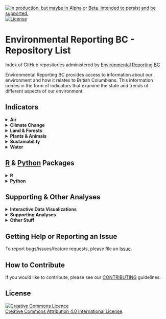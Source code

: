 
<!--
Copyright 2018 Province of British Columbia

Licensed under the Apache License, Version 2.0 (the "License");
you may not use this file except in compliance with the License.
You may obtain a copy of the License at

http://www.apache.org/licenses/LICENSE-2.0

Unless required by applicable law or agreed to in writing, software distributed under the License is distributed on an "AS IS" BASIS,
WITHOUT WARRANTIES OR CONDITIONS OF ANY KIND, either express or implied.
See the License for the specific language governing permissions and limitations under the License.
-->

<!-- README.md is generated from README.Rmd. Please edit that file and re-knit-->

<a id="devex-badge" rel="Delivery" href="https://github.com/BCDevExchange/assets/blob/master/README.md"><img alt="In production, but maybe in Alpha or Beta. Intended to persist and be supported." style="border-width:0" src="https://assets.bcdevexchange.org/images/badges/delivery.svg" title="In production, but maybe in Alpha or Beta. Intended to persist and be supported." /></a>
[![License](https://img.shields.io/badge/License-Apache%202.0-blue.svg)](https://opensource.org/licenses/Apache-2.0)

# Environmental Reporting BC - Repository List

Index of GitHub repositories administered by [Environmental Reporting
BC](http://www2.gov.bc.ca/gov/content?id=FF80E0B985F245CEA62808414D78C41B)

Environmental Reporting BC provides access to information about our
environment and how it relates to British Columbians. This information
comes in the form of indicators that examine the state and trends of
different aspects of our environment.

## Indicators

<details>

<summary><strong>Air</strong></summary>

#### [ozone-caaqs-indicator](https://github.com/bcgov/ozone-caaqs-indicator)

  - R scripts to calculate the Canadian Ambient Air Quality Standards
    (CAAQS) for Ozone for B.C. published on Environmental Reporting BC
  - <a href="https://github.com/BCDevExchange/assets/blob/master/README.md"><img alt="In production, but maybe in Alpha or Beta. Intended to persist and be supported." src="https://camo.githubusercontent.com/0c7475375ad768720e6224df62e52b4a11c935e5/68747470733a2f2f6173736574732e626364657665786368616e67652e6f72672f696d616765732f6261646765732f64656c69766572792e737667" title="In production, but maybe in Alpha or Beta. Intended to persist and be supported." data-canonical-src="https://assets.bcdevexchange.org/images/badges/delivery.svg" style="max-width:100%;"></a>

#### [pm25-caaqs-indicator](https://github.com/bcgov/pm25-caaqs-indicator)

  - R scripts to calculate the Canadian Ambient Air Quality Standards
    (CAAQS) for fine particulate matter (PM2.5) for B.C. published on
    Environmental Reporting BC
  - <a href="https://github.com/BCDevExchange/assets/blob/master/README.md"><img alt="In production, but maybe in Alpha or Beta. Intended to persist and be supported." src="https://camo.githubusercontent.com/0c7475375ad768720e6224df62e52b4a11c935e5/68747470733a2f2f6173736574732e626364657665786368616e67652e6f72672f696d616765732f6261646765732f64656c69766572792e737667" title="In production, but maybe in Alpha or Beta. Intended to persist and be supported." data-canonical-src="https://assets.bcdevexchange.org/images/badges/delivery.svg" style="max-width:100%;"></a>

</details>

<details>

<summary><strong>Climate Change</strong></summary>

#### [climate-change-indicators-2015](https://github.com/bcgov/climate-change-indicators-2015)

  - R scripts for creating data visualizations for climate change
    indicators published on Environmental Reporting BC
  - <a id="user-content-devex-badge" href="https://github.com/BCDevExchange/assets/blob/master/README.md"><img alt="In production, but maybe in Alpha or Beta. Intended to persist and be supported." src="https://camo.githubusercontent.com/0c7475375ad768720e6224df62e52b4a11c935e5/68747470733a2f2f6173736574732e626364657665786368616e67652e6f72672f696d616765732f6261646765732f64656c69766572792e737667" title="In production, but maybe in Alpha or Beta. Intended to persist and be supported." data-canonical-src="https://assets.bcdevexchange.org/images/badges/delivery.svg" style="max-width:100%;"></a>

</details>

<details>

<summary><strong>Land & Forests</strong></summary>

#### [land-designations-indicator](https://github.com/bcgov/land-designations-indicator)

  - R scripts for an indicator on land designations that contribute to
    conservation in B.C. published on Environmental Reporting BC
  - <a href="https://github.com/BCDevExchange/assets/blob/master/README.md"><img alt="In production, but maybe in Alpha or Beta. Intended to persist and be supported." src="https://camo.githubusercontent.com/0c7475375ad768720e6224df62e52b4a11c935e5/68747470733a2f2f6173736574732e626364657665786368616e67652e6f72672f696d616765732f6261646765732f64656c69766572792e737667" title="In production, but maybe in Alpha or Beta. Intended to persist and be supported." data-canonical-src="https://assets.bcdevexchange.org/images/badges/delivery.svg" style="max-width:100%;"></a>

#### [protected-lands-and-waters-indicator](https://github.com/bcgov/protected-lands-and-waters-indicator)

  - R scripts for an indicator summarising protected lands and waters in
    B.C. published on Environmental Reporting BC
  - <a id="user-content-devex-badge" href="https://github.com/BCDevExchange/assets/blob/master/README.md"><img alt="No longer being used or supported, recommend not using an alternative option." src="https://camo.githubusercontent.com/73f703dfbb6364e386969d886c84ea4c8e794e6d/68747470733a2f2f6173736574732e626364657665786368616e67652e6f72672f696d616765732f6261646765732f726574697265642e737667" title="No longer being used or supported, recommend not using an alternative option." data-canonical-src="https://assets.bcdevexchange.org/images/badges/retired.svg" style="max-width:100%;"></a>

#### [roadless-areas-indicator](https://github.com/bcgov/roadless-areas-indicator)

  - R scripts for a roads & roadless areas in B.C. indicator published
    on Environmental Reporting BC
  - <a id="user-content-devex-badge" href="https://github.com/BCDevExchange/assets/blob/master/README.md"><img alt="In production, but maybe in Alpha or Beta. Intended to persist and be supported." src="https://camo.githubusercontent.com/0c7475375ad768720e6224df62e52b4a11c935e5/68747470733a2f2f6173736574732e626364657665786368616e67652e6f72672f696d616765732f6261646765732f64656c69766572792e737667" title="In production, but maybe in Alpha or Beta. Intended to persist and be supported." data-canonical-src="https://assets.bcdevexchange.org/images/badges/delivery.svg" style="max-width:100%;"></a>

#### [forest-management-indicators](https://github.com/bcgov/forest-management-indicators)

  - R scripts to creata data visualizations for three forest management
    indicators published on Environmental Reporting BC
  - <a id="user-content-devex-badge" href="https://github.com/BCDevExchange/assets/blob/master/README.md"><img alt="In production, but maybe in Alpha or Beta. Intended to persist and be supported." src="https://camo.githubusercontent.com/0c7475375ad768720e6224df62e52b4a11c935e5/68747470733a2f2f6173736574732e626364657665786368616e67652e6f72672f696d616765732f6261646765732f64656c69766572792e737667" title="In production, but maybe in Alpha or Beta. Intended to persist and be supported." data-canonical-src="https://assets.bcdevexchange.org/images/badges/delivery.svg" style="max-width:100%;"></a>

</details>

<details>

<summary><strong>Plants & Animals</strong></summary>

#### [invasive-species-indicator](https://github.com/bcgov/invasive-species-indicator)

  - R scripts for an indicator on status of invasive species in B.C.
    published on Environmental Reporting BC
  - <a href="https://github.com/BCDevExchange/assets/blob/master/README.md"><img alt="In production, but maybe in Alpha or Beta. Intended to persist and be supported." src="https://camo.githubusercontent.com/0c7475375ad768720e6224df62e52b4a11c935e5/68747470733a2f2f6173736574732e626364657665786368616e67652e6f72672f696d616765732f6261646765732f64656c69766572792e737667" title="In production, but maybe in Alpha or Beta. Intended to persist and be supported." data-canonical-src="https://assets.bcdevexchange.org/images/badges/delivery.svg" style="max-width:100%;"></a>

#### [native-species-rank-indicator](https://github.com/bcgov/native-species-rank-indicator)

  - R scripts to track rank changes in native species for Environmental
    Reporting BC
  - <a id="user-content-devex-badge" href="https://github.com/BCDevExchange/assets/blob/master/README.md"><img alt="An idea being explored and shaped. Open for discussion, but may never go anywhere." src="https://camo.githubusercontent.com/f8c0101fc531ec9f6bda19c1fd845cd30c20a4ff/68747470733a2f2f6173736574732e626364657665786368616e67652e6f72672f696d616765732f6261646765732f696e737069726174696f6e2e737667" title="An idea being explored and shaped. Open for discussion, but may never go anywhere." data-canonical-src="https://assets.bcdevexchange.org/images/badges/inspiration.svg" style="max-width:100%;"></a>

#### [grizzly-bear-status-indicator](https://github.com/bcgov/grizzly-bear-status-indicator)

  - R scripts for a grizzly bear status indicator for Environmental
    Reporting BC
  - <a id="user-content-devex-badge" href="https://github.com/BCDevExchange/assets/blob/master/README.md"><img alt="Being designed and built, but in the lab. May change, disappear, or be buggy." src="https://camo.githubusercontent.com/c3bce22787b8dbeaa857420ac823c964cbb349d2/68747470733a2f2f6173736574732e626364657665786368616e67652e6f72672f696d616765732f6261646765732f6578706c6f726174696f6e2e737667" title="Being designed and built, but in the lab. May change, disappear, or be buggy." data-canonical-src="https://assets.bcdevexchange.org/images/badges/exploration.svg" style="max-width:100%;"></a>

</details>

<details>

<summary><strong>Sustainability</strong></summary>

#### [bc-population-indicator](https://github.com/bcgov/bc-population-indicator)

  - R scripts for an indicator on trends in B.C.’s population size &
    distribution published on Environmental Reporting BC
  - <a href="https://github.com/BCDevExchange/assets/blob/master/README.md"><img alt="In production, but maybe in Alpha or Beta. Intended to persist and be supported." src="https://camo.githubusercontent.com/0c7475375ad768720e6224df62e52b4a11c935e5/68747470733a2f2f6173736574732e626364657665786368616e67652e6f72672f696d616765732f6261646765732f64656c69766572792e737667" title="In production, but maybe in Alpha or Beta. Intended to persist and be supported." data-canonical-src="https://assets.bcdevexchange.org/images/badges/delivery.svg" style="max-width:100%;"></a>

#### [ghg-emissions-indicator](https://github.com/bcgov/ghg-emissions-indicator)

  - R scripts for a GHG emissions indicator published on Environmental
    Reporting BC
  - <a href="https://github.com/BCDevExchange/assets/blob/master/README.md"><img alt="In production, but maybe in Alpha or Beta. Intended to persist and be supported." src="https://camo.githubusercontent.com/0c7475375ad768720e6224df62e52b4a11c935e5/68747470733a2f2f6173736574732e626364657665786368616e67652e6f72672f696d616765732f6261646765732f64656c69766572792e737667" title="In production, but maybe in Alpha or Beta. Intended to persist and be supported." data-canonical-src="https://assets.bcdevexchange.org/images/badges/delivery.svg" style="max-width:100%;"></a>

#### [msw-disposal-indicator](https://github.com/bcgov/msw-disposal-indicator)

  - R scripts for a municipal solid waste disposal indicator published
    on Environmental Reporting BC
  - <a id="user-content-devex-badge" href="https://github.com/BCDevExchange/assets/blob/master/README.md"><img alt="In production, but maybe in Alpha or Beta. Intended to persist and be supported." src="https://camo.githubusercontent.com/0c7475375ad768720e6224df62e52b4a11c935e5/68747470733a2f2f6173736574732e626364657665786368616e67652e6f72672f696d616765732f6261646765732f64656c69766572792e737667" title="In production, but maybe in Alpha or Beta. Intended to persist and be supported." data-canonical-src="https://assets.bcdevexchange.org/images/badges/delivery.svg" style="max-width:100%;"></a>

#### [tire-recycling-indicator](https://github.com/bcgov/tire-recycling-indicator)

  - R script for a trends in scrap tire recycling indicator publlished
    on Environmental Reporting BC
  - <a href="https://github.com/BCDevExchange/assets/blob/master/README.md"><img alt="In production, but maybe in Alpha or Beta. Intended to persist and be supported." src="https://camo.githubusercontent.com/0c7475375ad768720e6224df62e52b4a11c935e5/68747470733a2f2f6173736574732e626364657665786368616e67652e6f72672f696d616765732f6261646765732f64656c69766572792e737667" title="In production, but maybe in Alpha or Beta. Intended to persist and be supported." data-canonical-src="https://assets.bcdevexchange.org/images/badges/delivery.svg" style="max-width:100%;"></a>

#### [recycling-indicator](https://github.com/bcgov/recycling-indicator)

  - R script to summarize recycling data as part of the EPR program for
    the State of Environment Reporting
  - <a id="user-content-devex-badge" href="https://github.com/BCDevExchange/assets/blob/master/README.md"><img alt="An idea being explored and shaped. Open for discussion, but may never go anywhere." src="https://camo.githubusercontent.com/f8c0101fc531ec9f6bda19c1fd845cd30c20a4ff/68747470733a2f2f6173736574732e626364657665786368616e67652e6f72672f696d616765732f6261646765732f696e737069726174696f6e2e737667" title="An idea being explored and shaped. Open for discussion, but may never go anywhere." data-canonical-src="https://assets.bcdevexchange.org/images/badges/inspiration.svg" style="max-width:100%;"></a>

</details>

<details>

<summary><strong>Water</strong></summary>

#### [groundwater-levels-indicator](https://github.com/bcgov/groundwater-levels-indicator)

  - R scripts for an indicator on long-term trends in groundwater levels
    in B.C. published on Environmental Reporting BC
  - <a id="user-content-devex-badge" href="https://github.com/BCDevExchange/assets/blob/master/README.md"><img alt="In production, but maybe in Alpha or Beta. Intended to persist and be supported." src="https://camo.githubusercontent.com/0c7475375ad768720e6224df62e52b4a11c935e5/68747470733a2f2f6173736574732e626364657665786368616e67652e6f72672f696d616765732f6261646765732f64656c69766572792e737667" title="In production, but maybe in Alpha or Beta. Intended to persist and be supported." data-canonical-src="https://assets.bcdevexchange.org/images/badges/delivery.svg" style="max-width:100%;"></a>

#### [water-quality-analysis](https://github.com/bcgov/water-quality-analysis)

  - R scripts to calculate water quality trends and the water quality
    index at selected ambient monitoring stations in B.C.
  - <a href="https://github.com/BCDevExchange/assets/blob/master/README.md"><img alt="Being designed and built, but in the lab. May change, disappear, or be buggy." src="https://camo.githubusercontent.com/c3bce22787b8dbeaa857420ac823c964cbb349d2/68747470733a2f2f6173736574732e626364657665786368616e67652e6f72672f696d616765732f6261646765732f6578706c6f726174696f6e2e737667" title="Being designed and built, but in the lab. May change, disappear, or be buggy." data-canonical-src="https://assets.bcdevexchange.org/images/badges/exploration.svg" style="max-width:100%;"></a>

</details>

<!--
#### [bc-population-indicator](https://github.com/bcgov/bc-population-indicator)
* R scripts for an indicator on trends in B.C.'s population size & distribution published on Environmental Reporting BC
* <a href="https://github.com/BCDevExchange/assets/blob/master/README.md"><img alt="In production, but maybe in Alpha or Beta. Intended to persist and be supported." src="https://camo.githubusercontent.com/0c7475375ad768720e6224df62e52b4a11c935e5/68747470733a2f2f6173736574732e626364657665786368616e67652e6f72672f696d616765732f6261646765732f64656c69766572792e737667" title="In production, but maybe in Alpha or Beta. Intended to persist and be supported." data-canonical-src="https://assets.bcdevexchange.org/images/badges/delivery.svg" style="max-width:100%;"></a>


#### [climate-change-indicators-2015](https://github.com/bcgov/climate-change-indicators-2015)
* R scripts for creating data visualizations for climate change indicators published on Environmental Reporting BC
* <a id="user-content-devex-badge" href="https://github.com/BCDevExchange/assets/blob/master/README.md"><img alt="In production, but maybe in Alpha or Beta. Intended to persist and be supported." src="https://camo.githubusercontent.com/0c7475375ad768720e6224df62e52b4a11c935e5/68747470733a2f2f6173736574732e626364657665786368616e67652e6f72672f696d616765732f6261646765732f64656c69766572792e737667" title="In production, but maybe in Alpha or Beta. Intended to persist and be supported." data-canonical-src="https://assets.bcdevexchange.org/images/badges/delivery.svg" style="max-width:100%;"></a>


#### [ghg-emissions-indicator](https://github.com/bcgov/ghg-emissions-indicator)
* R scripts for a GHG emissions indicator published on Environmental Reporting BC
* <a href="https://github.com/BCDevExchange/assets/blob/master/README.md"><img alt="In production, but maybe in Alpha or Beta. Intended to persist and be supported." src="https://camo.githubusercontent.com/0c7475375ad768720e6224df62e52b4a11c935e5/68747470733a2f2f6173736574732e626364657665786368616e67652e6f72672f696d616765732f6261646765732f64656c69766572792e737667" title="In production, but maybe in Alpha or Beta. Intended to persist and be supported." data-canonical-src="https://assets.bcdevexchange.org/images/badges/delivery.svg" style="max-width:100%;"></a>


#### [groundwater-levels-indicator](https://github.com/bcgov/groundwater-levels-indicator)
* R scripts for an indicator on long-term trends in groundwater levels in B.C. published on Environmental Reporting BC
* <a id="user-content-devex-badge" href="https://github.com/BCDevExchange/assets/blob/master/README.md"><img alt="In production, but maybe in Alpha or Beta. Intended to persist and be supported." src="https://camo.githubusercontent.com/0c7475375ad768720e6224df62e52b4a11c935e5/68747470733a2f2f6173736574732e626364657665786368616e67652e6f72672f696d616765732f6261646765732f64656c69766572792e737667" title="In production, but maybe in Alpha or Beta. Intended to persist and be supported." data-canonical-src="https://assets.bcdevexchange.org/images/badges/delivery.svg" style="max-width:100%;"></a>


#### [invasive-species-indicator](https://github.com/bcgov/invasive-species-indicator)
* R scripts for an indicator on status of invasive species in B.C. published on Environmental Reporting BC 
* <a href="https://github.com/BCDevExchange/assets/blob/master/README.md"><img alt="In production, but maybe in Alpha or Beta. Intended to persist and be supported." src="https://camo.githubusercontent.com/0c7475375ad768720e6224df62e52b4a11c935e5/68747470733a2f2f6173736574732e626364657665786368616e67652e6f72672f696d616765732f6261646765732f64656c69766572792e737667" title="In production, but maybe in Alpha or Beta. Intended to persist and be supported." data-canonical-src="https://assets.bcdevexchange.org/images/badges/delivery.svg" style="max-width:100%;"></a>


#### [land-designations-indicator](https://github.com/bcgov/land-designations-indicator)
* R scripts for an indicator on land designations that contribute to conservation in B.C. published on Environmental Reporting BC
* <a href="https://github.com/BCDevExchange/assets/blob/master/README.md"><img alt="In production, but maybe in Alpha or Beta. Intended to persist and be supported." src="https://camo.githubusercontent.com/0c7475375ad768720e6224df62e52b4a11c935e5/68747470733a2f2f6173736574732e626364657665786368616e67652e6f72672f696d616765732f6261646765732f64656c69766572792e737667" title="In production, but maybe in Alpha or Beta. Intended to persist and be supported." data-canonical-src="https://assets.bcdevexchange.org/images/badges/delivery.svg" style="max-width:100%;"></a>


#### [msw-disposal-indicator](https://github.com/bcgov/msw-disposal-indicator)
* R scripts for a municipal solid waste disposal indicator published on Environmental Reporting BC
* <a id="user-content-devex-badge" href="https://github.com/BCDevExchange/assets/blob/master/README.md"><img alt="In production, but maybe in Alpha or Beta. Intended to persist and be supported." src="https://camo.githubusercontent.com/0c7475375ad768720e6224df62e52b4a11c935e5/68747470733a2f2f6173736574732e626364657665786368616e67652e6f72672f696d616765732f6261646765732f64656c69766572792e737667" title="In production, but maybe in Alpha or Beta. Intended to persist and be supported." data-canonical-src="https://assets.bcdevexchange.org/images/badges/delivery.svg" style="max-width:100%;"></a>


#### [ozone-caaqs-indicator](https://github.com/bcgov/ozone-caaqs-indicator)
* R scripts to calculate the Canadian Ambient Air Quality Standards (CAAQS) for Ozone for B.C. published on Environmental Reporting BC
* <a href="https://github.com/BCDevExchange/assets/blob/master/README.md"><img alt="In production, but maybe in Alpha or Beta. Intended to persist and be supported." src="https://camo.githubusercontent.com/0c7475375ad768720e6224df62e52b4a11c935e5/68747470733a2f2f6173736574732e626364657665786368616e67652e6f72672f696d616765732f6261646765732f64656c69766572792e737667" title="In production, but maybe in Alpha or Beta. Intended to persist and be supported." data-canonical-src="https://assets.bcdevexchange.org/images/badges/delivery.svg" style="max-width:100%;"></a>


#### [pm25-caaqs-indicator](https://github.com/bcgov/pm25-caaqs-indicator)
* R scripts to calculate the Canadian Ambient Air Quality Standards (CAAQS) for fine particulate matter (PM2.5) for B.C. published on Environmental Reporting BC
* <a href="https://github.com/BCDevExchange/assets/blob/master/README.md"><img alt="In production, but maybe in Alpha or Beta. Intended to persist and be supported." src="https://camo.githubusercontent.com/0c7475375ad768720e6224df62e52b4a11c935e5/68747470733a2f2f6173736574732e626364657665786368616e67652e6f72672f696d616765732f6261646765732f64656c69766572792e737667" title="In production, but maybe in Alpha or Beta. Intended to persist and be supported." data-canonical-src="https://assets.bcdevexchange.org/images/badges/delivery.svg" style="max-width:100%;"></a>


#### [protected-lands-and-waters-indicator](https://github.com/bcgov/protected-lands-and-waters-indicator)
* R scripts for an indicator summarising protected lands and waters in B.C. published on Environmental Reporting BC
* <a id="user-content-devex-badge" href="https://github.com/BCDevExchange/assets/blob/master/README.md"><img alt="No longer being used or supported, recommend not using an alternative option." src="https://camo.githubusercontent.com/73f703dfbb6364e386969d886c84ea4c8e794e6d/68747470733a2f2f6173736574732e626364657665786368616e67652e6f72672f696d616765732f6261646765732f726574697265642e737667" title="No longer being used or supported, recommend not using an alternative option." data-canonical-src="https://assets.bcdevexchange.org/images/badges/retired.svg" style="max-width:100%;"></a>


#### [tire-recycling-indicator](https://github.com/bcgov/tire-recycling-indicator)
* R script for a trends in scrap tire recycling indicator publlished on Environmental Reporting BC
* <a href="https://github.com/BCDevExchange/assets/blob/master/README.md"><img alt="In production, but maybe in Alpha or Beta. Intended to persist and be supported." src="https://camo.githubusercontent.com/0c7475375ad768720e6224df62e52b4a11c935e5/68747470733a2f2f6173736574732e626364657665786368616e67652e6f72672f696d616765732f6261646765732f64656c69766572792e737667" title="In production, but maybe in Alpha or Beta. Intended to persist and be supported." data-canonical-src="https://assets.bcdevexchange.org/images/badges/delivery.svg" style="max-width:100%;"></a>
-->

## [R](http://www.r-project.org) & [Python](https://www.python.org/) Packages

<details>

<summary><strong>R</strong></summary>

#### [bcdata](https://github.com/bcgov/bcdata)

  - An R package for searching & retrieving data from the B.C. Data
    Catalogue
  - <a id="user-content-devex-badge" href="https://github.com/BCDevExchange/assets/blob/master/README.md"><img alt="Being designed and built, but in the lab. May change, disappear, or be buggy." src="https://camo.githubusercontent.com/c3bce22787b8dbeaa857420ac823c964cbb349d2/68747470733a2f2f6173736574732e626364657665786368616e67652e6f72672f696d616765732f6261646765732f6578706c6f726174696f6e2e737667" title="Being designed and built, but in the lab. May change, disappear, or be buggy." data-canonical-src="https://assets.bcdevexchange.org/images/badges/exploration.svg" style="max-width:100%;"></a>

#### [bcgovr](https://github.com/bcgov/bcgovr)

  - An R package to automate set up and sharing of R projects in bcgov
    GitHub following bcgov guidelines
  - <a href="https://github.com/BCDevExchange/assets/blob/master/README.md"><img alt="In production, but maybe in Alpha or Beta. Intended to persist and be supported." src="https://camo.githubusercontent.com/0c7475375ad768720e6224df62e52b4a11c935e5/68747470733a2f2f6173736574732e626364657665786368616e67652e6f72672f696d616765732f6261646765732f64656c69766572792e737667" title="In production, but maybe in Alpha or Beta. Intended to persist and be supported." data-canonical-src="https://assets.bcdevexchange.org/images/badges/delivery.svg" style="max-width:100%;"></a>

#### [bcgroundwater](https://github.com/bcgov/bcgroundwater)

  - An R package to facilitate analysis and visualization of groundwater
    data from the British Columbia groundwater observation well network
  - <a href="https://github.com/BCDevExchange/assets/blob/master/README.md"><img alt="In production, but maybe in Alpha or Beta. Intended to persist and be supported." src="https://camo.githubusercontent.com/0c7475375ad768720e6224df62e52b4a11c935e5/68747470733a2f2f6173736574732e626364657665786368616e67652e6f72672f696d616765732f6261646765732f64656c69766572792e737667" title="In production, but maybe in Alpha or Beta. Intended to persist and be supported." data-canonical-src="https://assets.bcdevexchange.org/images/badges/delivery.svg" style="max-width:100%;"></a>

#### [bcmaps](https://github.com/bcgov/bcmaps)

  - An R package of map layers for British Columbia
  - <a href="https://github.com/BCDevExchange/assets/blob/master/README.md"><img src="https://camo.githubusercontent.com/0c7475375ad768720e6224df62e52b4a11c935e5/68747470733a2f2f6173736574732e626364657665786368616e67652e6f72672f696d616765732f6261646765732f64656c69766572792e737667" alt="dev" data-canonical-src="https://assets.bcdevexchange.org/images/badges/delivery.svg" style="max-width:100%;"></a>

#### [bcmapsdata](https://github.com/bcgov/bcmapsdata)

  - Map layers for British Columbia, in R for use with the bcmaps
    package
  - <a id="user-content-devex-badge" href="https://github.com/BCDevExchange/assets/blob/master/README.md"><img alt="In production, but maybe in Alpha or Beta. Intended to persist and be supported." src="https://camo.githubusercontent.com/0c7475375ad768720e6224df62e52b4a11c935e5/68747470733a2f2f6173736574732e626364657665786368616e67652e6f72672f696d616765732f6261646765732f64656c69766572792e737667" title="In production, but maybe in Alpha or Beta. Intended to persist and be supported." data-canonical-src="https://assets.bcdevexchange.org/images/badges/delivery.svg" style="max-width:100%;"></a>

#### [canwqdata](https://github.com/bcgov/canwqdata)

  - R 📦 to download 🇨🇦 open water quality data
  - <a href="https://github.com/BCDevExchange/assets/blob/master/README.md"><img alt="Being designed and built, but in the lab. May change, disappear, or be buggy." src="https://camo.githubusercontent.com/c3bce22787b8dbeaa857420ac823c964cbb349d2/68747470733a2f2f6173736574732e626364657665786368616e67652e6f72672f696d616765732f6261646765732f6578706c6f726174696f6e2e737667" title="Being designed and built, but in the lab. May change, disappear, or be buggy." data-canonical-src="https://assets.bcdevexchange.org/images/badges/exploration.svg" style="max-width:100%;"></a>

#### [cccharts](https://github.com/bcgov/cccharts)

  - An R package for creating data visualizations for a set of climate
    change indicators published on Environmental Reporting BC
  - <a id="user-content-devex-badge" href="https://github.com/BCDevExchange/assets/blob/master/README.md"><img alt="No longer being used or supported, recommend not using an alternative option." src="https://camo.githubusercontent.com/73f703dfbb6364e386969d886c84ea4c8e794e6d/68747470733a2f2f6173736574732e626364657665786368616e67652e6f72672f696d616765732f6261646765732f726574697265642e737667" title="No longer being used or supported, recommend not using an alternative option." data-canonical-src="https://assets.bcdevexchange.org/images/badges/retired.svg" style="max-width:100%;"></a>

#### [envreportutils](https://github.com/bcgov/envreportutils)

  - An R package with ggplot2 themes & other functions related to
    Environmental Reporting BC work flows
  - <a href="https://github.com/BCDevExchange/assets/blob/master/README.md"><img alt="In production, but maybe in Alpha or Beta. Intended to persist and be supported." src="https://camo.githubusercontent.com/0c7475375ad768720e6224df62e52b4a11c935e5/68747470733a2f2f6173736574732e626364657665786368616e67652e6f72672f696d616765732f6261646765732f64656c69766572792e737667" title="In production, but maybe in Alpha or Beta. Intended to persist and be supported." data-canonical-src="https://assets.bcdevexchange.org/images/badges/delivery.svg" style="max-width:100%;"></a>

#### [rcaaqs](https://github.com/bcgov/rcaaqs)

  - An R package to facilitate the calculation of air quality metrics
    according to Canadian Ambient Air Quality Standards
  - <a href="https://github.com/BCDevExchange/assets/blob/master/README.md"><img alt="In production, but maybe in Alpha or Beta. Intended to persist and be supported." src="https://camo.githubusercontent.com/0c7475375ad768720e6224df62e52b4a11c935e5/68747470733a2f2f6173736574732e626364657665786368616e67652e6f72672f696d616765732f6261646765732f64656c69766572792e737667" title="In production, but maybe in Alpha or Beta. Intended to persist and be supported." data-canonical-src="https://assets.bcdevexchange.org/images/badges/delivery.svg" style="max-width:100%;"></a>

#### [rems](https://github.com/bcgov/rems)

  - An R package to access data from British Columbia’s Environmental
    Monitoring System
  - <a href="https://github.com/BCDevExchange/assets/blob/master/README.md"><img alt="In production, but maybe in Alpha or Beta. Intended to persist and be supported." src="https://camo.githubusercontent.com/0c7475375ad768720e6224df62e52b4a11c935e5/68747470733a2f2f6173736574732e626364657665786368616e67652e6f72672f696d616765732f6261646765732f64656c69766572792e737667" title="In production, but maybe in Alpha or Beta. Intended to persist and be supported." data-canonical-src="https://assets.bcdevexchange.org/images/badges/delivery.svg" style="max-width:100%;"></a>

#### [wqbc](https://github.com/bcgov/wqbc)

  - An R package for water quality thresholds and index calculation for
    British Columbia
  - <a href="https://github.com/BCDevExchange/docs/blob/master/discussion/projectstates.md"><img alt="Being designed and built, but in the lab. May change, disappear, or be buggy." src="https://camo.githubusercontent.com/c3bce22787b8dbeaa857420ac823c964cbb349d2/68747470733a2f2f6173736574732e626364657665786368616e67652e6f72672f696d616765732f6261646765732f6578706c6f726174696f6e2e737667" title="Being designed and built, but in the lab. May change, disappear, or be buggy." data-canonical-src="https://assets.bcdevexchange.org/images/badges/exploration.svg" style="max-width:100%;"></a>

#### [wqindex](https://github.com/bcgov/wqindex)

  - An R package to calculate the CCME Water Quality Index
  - <a href="https://github.com/BCDevExchange/docs/blob/master/discussion/projectstates.md"><img alt="Being designed and built, but in the lab. May change, disappear, or be buggy." src="https://camo.githubusercontent.com/c3bce22787b8dbeaa857420ac823c964cbb349d2/68747470733a2f2f6173736574732e626364657665786368616e67652e6f72672f696d616765732f6261646765732f6578706c6f726174696f6e2e737667" title="Being designed and built, but in the lab. May change, disappear, or be buggy." data-canonical-src="https://assets.bcdevexchange.org/images/badges/exploration.svg" style="max-width:100%;"></a>

#### [ranktrends](https://github.com/bcgov/ranktrends)

  - Summarize species rankings over time based on common conservation
    ranking systems.
  - <a id="user-content-devex-badge" href="https://github.com/BCDevExchange/assets/blob/master/README.md"><img alt="An idea being explored and shaped. Open for discussion, but may never go anywhere." src="https://camo.githubusercontent.com/f8c0101fc531ec9f6bda19c1fd845cd30c20a4ff/68747470733a2f2f6173736574732e626364657665786368616e67652e6f72672f696d616765732f6261646765732f696e737069726174696f6e2e737667" title="An idea being explored and shaped. Open for discussion, but may never go anywhere." data-canonical-src="https://assets.bcdevexchange.org/images/badges/inspiration.svg" style="max-width:100%;"></a>

</details>

<details>

<summary><strong>Python</strong></summary>

#### [designatedlands](https://github.com/bcgov/designatedlands)

  - Python script to combine conservation related spatial data from many
    sources to create a single ‘Designated Lands’ layer for British
    Columbia
  - <a href="https://github.com/BCDevExchange/assets/blob/master/README.md"><img alt="In production, but maybe in Alpha or Beta. Intended to persist and be supported." src="https://camo.githubusercontent.com/0c7475375ad768720e6224df62e52b4a11c935e5/68747470733a2f2f6173736574732e626364657665786368616e67652e6f72672f696d616765732f6261646765732f64656c69766572792e737667" title="In production, but maybe in Alpha or Beta. Intended to persist and be supported." data-canonical-src="https://assets.bcdevexchange.org/images/badges/delivery.svg" style="max-width:100%;"></a>

</details>

<!--
#### [bcgovr](https://github.com/bcgov/bcgovr)
* An R package to automate set up and sharing of R projects in bcgov GitHub following bcgov guidelines
* <a href="https://github.com/BCDevExchange/assets/blob/master/README.md"><img alt="In production, but maybe in Alpha or Beta. Intended to persist and be supported." src="https://camo.githubusercontent.com/0c7475375ad768720e6224df62e52b4a11c935e5/68747470733a2f2f6173736574732e626364657665786368616e67652e6f72672f696d616765732f6261646765732f64656c69766572792e737667" title="In production, but maybe in Alpha or Beta. Intended to persist and be supported." data-canonical-src="https://assets.bcdevexchange.org/images/badges/delivery.svg" style="max-width:100%;"></a>


#### [bcgroundwater](https://github.com/bcgov/bcgroundwater)
* An R package to facilitate analysis and  visualization of groundwater data from the British Columbia groundwater observation well network 
* <a href="https://github.com/BCDevExchange/assets/blob/master/README.md"><img alt="In production, but maybe in Alpha or Beta. Intended to persist and be supported." src="https://camo.githubusercontent.com/0c7475375ad768720e6224df62e52b4a11c935e5/68747470733a2f2f6173736574732e626364657665786368616e67652e6f72672f696d616765732f6261646765732f64656c69766572792e737667" title="In production, but maybe in Alpha or Beta. Intended to persist and be supported." data-canonical-src="https://assets.bcdevexchange.org/images/badges/delivery.svg" style="max-width:100%;"></a>


#### [bcmaps](https://github.com/bcgov/bcmaps)
* An R package of map layers for British Columbia
* <a href="https://github.com/BCDevExchange/assets/blob/master/README.md"><img src="https://camo.githubusercontent.com/0c7475375ad768720e6224df62e52b4a11c935e5/68747470733a2f2f6173736574732e626364657665786368616e67652e6f72672f696d616765732f6261646765732f64656c69766572792e737667" alt="dev" data-canonical-src="https://assets.bcdevexchange.org/images/badges/delivery.svg" style="max-width:100%;"></a>


#### [bcmaps.rdata](https://github.com/bcgov/bcmapsdata)
* Map layers for British Columbia, in R for use with the bcmaps package
* <a id="user-content-devex-badge" href="https://github.com/BCDevExchange/assets/blob/master/README.md"><img alt="In production, but maybe in Alpha or Beta. Intended to persist and be supported." src="https://camo.githubusercontent.com/0c7475375ad768720e6224df62e52b4a11c935e5/68747470733a2f2f6173736574732e626364657665786368616e67652e6f72672f696d616765732f6261646765732f64656c69766572792e737667" title="In production, but maybe in Alpha or Beta. Intended to persist and be supported." data-canonical-src="https://assets.bcdevexchange.org/images/badges/delivery.svg" style="max-width:100%;"></a>


#### [canwqdata](https://github.com/bcgov/canwqdata)
* R 📦 to download 🇨🇦 open water quality data
* <a href="https://github.com/BCDevExchange/assets/blob/master/README.md"><img alt="Being designed and built, but in the lab. May change, disappear, or be buggy." src="https://camo.githubusercontent.com/c3bce22787b8dbeaa857420ac823c964cbb349d2/68747470733a2f2f6173736574732e626364657665786368616e67652e6f72672f696d616765732f6261646765732f6578706c6f726174696f6e2e737667" title="Being designed and built, but in the lab. May change, disappear, or be buggy." data-canonical-src="https://assets.bcdevexchange.org/images/badges/exploration.svg" style="max-width:100%;"></a>


#### [cccharts](https://github.com/bcgov/cccharts)
* An R package for creating data visualizations for a set of climate change indicators published on Environmental Reporting BC
* <a id="user-content-devex-badge" href="https://github.com/BCDevExchange/assets/blob/master/README.md"><img alt="No longer being used or supported, recommend not using an alternative option." src="https://camo.githubusercontent.com/73f703dfbb6364e386969d886c84ea4c8e794e6d/68747470733a2f2f6173736574732e626364657665786368616e67652e6f72672f696d616765732f6261646765732f726574697265642e737667" title="No longer being used or supported, recommend not using an alternative option." data-canonical-src="https://assets.bcdevexchange.org/images/badges/retired.svg" style="max-width:100%;"></a>


#### [designatedlands](https://github.com/bcgov/designatedlands)
* Python script to combine conservation related spatial data from many sources to create a single 'Designated Lands' layer for British Columbia
* <a href="https://github.com/BCDevExchange/assets/blob/master/README.md"><img alt="In production, but maybe in Alpha or Beta. Intended to persist and be supported." src="https://camo.githubusercontent.com/0c7475375ad768720e6224df62e52b4a11c935e5/68747470733a2f2f6173736574732e626364657665786368616e67652e6f72672f696d616765732f6261646765732f64656c69766572792e737667" title="In production, but maybe in Alpha or Beta. Intended to persist and be supported." data-canonical-src="https://assets.bcdevexchange.org/images/badges/delivery.svg" style="max-width:100%;"></a>


#### [envreportutils](https://github.com/bcgov/envreportutils)
* An R package with ggplot2 themes & other functions related to Environmental Reporting BC work flows
* <a href="https://github.com/BCDevExchange/assets/blob/master/README.md"><img alt="In production, but maybe in Alpha or Beta. Intended to persist and be supported." src="https://camo.githubusercontent.com/0c7475375ad768720e6224df62e52b4a11c935e5/68747470733a2f2f6173736574732e626364657665786368616e67652e6f72672f696d616765732f6261646765732f64656c69766572792e737667" title="In production, but maybe in Alpha or Beta. Intended to persist and be supported." data-canonical-src="https://assets.bcdevexchange.org/images/badges/delivery.svg" style="max-width:100%;"></a>


#### [rcaaqs](https://github.com/bcgov/rcaaqs)
* An R package to facilitate the calculation of air quality metrics according to Canadian Ambient Air Quality Standards
* <a href="https://github.com/BCDevExchange/assets/blob/master/README.md"><img alt="In production, but maybe in Alpha or Beta. Intended to persist and be supported." src="https://camo.githubusercontent.com/0c7475375ad768720e6224df62e52b4a11c935e5/68747470733a2f2f6173736574732e626364657665786368616e67652e6f72672f696d616765732f6261646765732f64656c69766572792e737667" title="In production, but maybe in Alpha or Beta. Intended to persist and be supported." data-canonical-src="https://assets.bcdevexchange.org/images/badges/delivery.svg" style="max-width:100%;"></a>


#### [rems](https://github.com/bcgov/rems)
* An R package to access data from British Columbia's Environmental Monitoring System
* <a href="https://github.com/BCDevExchange/assets/blob/master/README.md"><img alt="In production, but maybe in Alpha or Beta. Intended to persist and be supported." src="https://camo.githubusercontent.com/0c7475375ad768720e6224df62e52b4a11c935e5/68747470733a2f2f6173736574732e626364657665786368616e67652e6f72672f696d616765732f6261646765732f64656c69766572792e737667" title="In production, but maybe in Alpha or Beta. Intended to persist and be supported." data-canonical-src="https://assets.bcdevexchange.org/images/badges/delivery.svg" style="max-width:100%;"></a>


#### [wqbc](https://github.com/bcgov/wqbc)
* An R package for water quality thresholds and index calculation for British Columbia
* <a href="https://github.com/BCDevExchange/docs/blob/master/discussion/projectstates.md"><img alt="Being designed and built, but in the lab. May change, disappear, or be buggy." src="https://camo.githubusercontent.com/c3bce22787b8dbeaa857420ac823c964cbb349d2/68747470733a2f2f6173736574732e626364657665786368616e67652e6f72672f696d616765732f6261646765732f6578706c6f726174696f6e2e737667" title="Being designed and built, but in the lab. May change, disappear, or be buggy." data-canonical-src="https://assets.bcdevexchange.org/images/badges/exploration.svg" style="max-width:100%;"></a>


#### [wqindex](https://github.com/bcgov/wqindex)
* An R package to calculate the CCME Water Quality Index
* <a href="https://github.com/BCDevExchange/docs/blob/master/discussion/projectstates.md"><img alt="Being designed and built, but in the lab. May change, disappear, or be buggy." src="https://camo.githubusercontent.com/c3bce22787b8dbeaa857420ac823c964cbb349d2/68747470733a2f2f6173736574732e626364657665786368616e67652e6f72672f696d616765732f6261646765732f6578706c6f726174696f6e2e737667" title="Being designed and built, but in the lab. May change, disappear, or be buggy." data-canonical-src="https://assets.bcdevexchange.org/images/badges/exploration.svg" style="max-width:100%;"></a>
-->

## Supporting & Other Analyses

<details>

<summary><strong>Interactive Data Visualizations</strong></summary>

#### [land-designations-shinyapp](https://github.com/bcgov/land-designations-shinyapp)

  - R Shiny application for interactive data visualization of land
    designations that contribute to conservation in B.C.
  - <a href="https://github.com/BCDevExchange/assets/blob/master/README.md"><img alt="In production, but maybe in Alpha or Beta. Intended to persist and be supported." src="https://camo.githubusercontent.com/0c7475375ad768720e6224df62e52b4a11c935e5/68747470733a2f2f6173736574732e626364657665786368616e67652e6f72672f696d616765732f6261646765732f64656c69766572792e737667" title="In production, but maybe in Alpha or Beta. Intended to persist and be supported." data-canonical-src="https://assets.bcdevexchange.org/images/badges/delivery.svg" style="max-width:100%;"></a>

</details>

<details>

<summary><strong>Supporting Analyses</strong></summary>

#### [bc-raster-roads](https://github.com/bcgov/bc-raster-roads)

  - R scripts for generating a raster spatial layer with length of roads
    per hectare for B.C.
  - <a id="user-content-devex-badge" href="https://github.com/BCDevExchange/assets/blob/master/README.md"><img alt="In production, but maybe in Alpha or Beta. Intended to persist and be supported." src="https://camo.githubusercontent.com/0c7475375ad768720e6224df62e52b4a11c935e5/68747470733a2f2f6173736574732e626364657665786368616e67652e6f72672f696d616765732f6261646765732f64656c69766572792e737667" title="In production, but maybe in Alpha or Beta. Intended to persist and be supported." data-canonical-src="https://assets.bcdevexchange.org/images/badges/delivery.svg" style="max-width:100%;"></a>

</details>

<details>

<summary><strong>Other Stuff</strong></summary>

#### [envreportbc-snippets](https://github.com/bcgov/envreportbc-snippets)

  - R scripts & snippets supporting Environmental Reporting BC workflows
    👩‍💻👨‍💻
  - <a id="user-content-devex-badge" href="https://github.com/BCDevExchange/assets/blob/master/README.md"><img alt="Being designed and built, but in the lab. May change, disappear, or be buggy." src="https://camo.githubusercontent.com/c3bce22787b8dbeaa857420ac823c964cbb349d2/68747470733a2f2f6173736574732e626364657665786368616e67652e6f72672f696d616765732f6261646765732f6578706c6f726174696f6e2e737667" title="Being designed and built, but in the lab. May change, disappear, or be buggy." data-canonical-src="https://assets.bcdevexchange.org/images/badges/exploration.svg" style="max-width:100%;"></a>

</details>

## Getting Help or Reporting an Issue

To report bugs/issues/feature requests, please file an
[Issue](https://github.com/bcgov/EnvReportBC/issues).

## How to Contribute

If you would like to contribute, please see our
[CONTRIBUTING](CONTRIBUTING.md) guidelines.

## License

<a rel="license" href="http://creativecommons.org/licenses/by/4.0/"><img alt="Creative Commons Licence" style="border-width:0" src="https://i.creativecommons.org/l/by/4.0/80x15.png" /></a><br /><a rel="license" href="http://creativecommons.org/licenses/by/4.0/">Creative
Commons Attribution 4.0 International License</a>.
